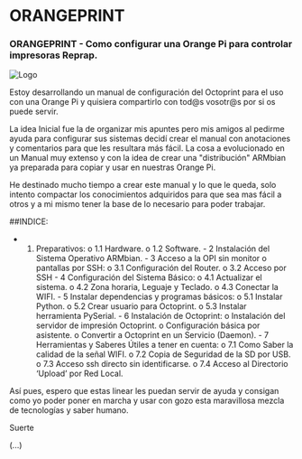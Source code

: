 # ORANGEPRINT

### ORANGEPRINT - Como configurar una Orange Pi para controlar impresoras Reprap.

![Logo](https://github.com/carlymx/orangeprint/blob/master/imgs/LogoOctoprint_low2.png)


Estoy desarrollando un manual de configuración del Octoprint para el uso con una Orange Pi y quisiera compartirlo con tod@s vosotr@s por si os puede servir.

La idea Inicial fue la de organizar mis apuntes pero mis amigos al pedirme ayuda para configurar sus sistemas decidí crear el manual con anotaciones y comentarios para que les resultara más fácil. La cosa a evolucionado en un Manual muy extenso y con la idea de crear una "distribución" ARMbian ya preparada para copiar y usar en nuestras Orange Pi.

He destinado mucho tiempo a crear este manual y lo que le queda, solo intento compactar los conocimientos adquiridos para que sea mas fácil a otros y a mi mismo tener la base de lo necesario para poder trabajar.

##INDICE:
- 1. Preparativos: o 1.1 Hardware. o 1.2 Software. - 2 Instalación del Sistema Operativo ARMbian. - 3 Acceso a la OPI sin monitor o pantallas por SSH: o 3.1 Configuración del Router. o 3.2 Acceso por SSH - 4 Configuración del Sistema Básico: o 4.1 Actualizar el sistema. o 4.2 Zona horaria, Leguaje y Teclado. o 4.3 Conectar la WIFI. - 5 Instalar dependencias y programas básicos: o 5.1 Instalar Python. o 5.2 Crear usuario para Octoprint. o 5.3 Instalar herramienta PySerial. - 6 Instalación de Octoprint: o Instalación del servidor de impresión Octoprint. o Configuración básica por asistente. o Convertir a Octoprint en un Servicio (Daemon). - 7 Herramientas y Saberes Útiles a tener en cuenta: o 7.1 Como Saber la calidad de la señal WIFI. o 7.2 Copia de Seguridad de la SD por USB. o 7.3 Acceso ssh directo sin identificarse. o 7.4 Acceso al Directorio ‘Upload’ por Red Local.


Así pues, espero que estas linear les puedan servir de ayuda y consigan como yo poder poner en marcha y usar con gozo esta maravillosa mezcla de tecnologías y saber humano.

Suerte


(...)
